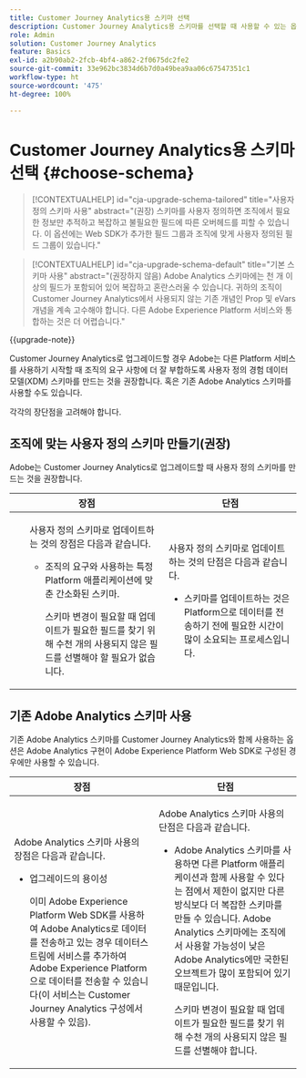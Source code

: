 ```yaml
---
title: Customer Journey Analytics용 스키마 선택
description: Customer Journey Analytics용 스키마를 선택할 때 사용할 수 있는 옵션과 각각의 장단점에 대해 알아보기
role: Admin
solution: Customer Journey Analytics
feature: Basics
exl-id: a2b90ab2-2fcb-4bf4-a862-2f0675dc2fe2
source-git-commit: 33e962bc3834d6b7d0a49bea9aa06c67547351c1
workflow-type: ht
source-wordcount: '475'
ht-degree: 100%

---
```


# Customer Journey Analytics용 스키마 선택 {#choose-schema}

<!-- markdownlint-disable MD034 -->

>[!CONTEXTUALHELP]
>id="cja-upgrade-schema-tailored"
>title="사용자 정의 스키마 사용"
>abstract="(권장) 스키마를 사용자 정의하면 조직에서 필요한 정보만 추적하고 복잡하고 불필요한 필드에 따른 오버헤드를 피할 수 있습니다. 이 옵션에는 Web SDK가 추가한 필드 그룹과 조직에 맞게 사용자 정의된 필드 그룹이 있습니다."

<!-- markdownlint-enable MD034 -->

<!-- markdownlint-disable MD034 -->

>[!CONTEXTUALHELP]
>id="cja-upgrade-schema-default"
>title="기본 스키마 사용"
>abstract="(권장하지 않음) Adobe Analytics 스키마에는 천 개 이상의 필드가 포함되어 있어 복잡하고 혼란스러울 수 있습니다. 귀하의 조직이 Customer Journey Analytics에서 사용되지 않는 기존 개념인 Prop 및 eVars 개념을 계속 고수해야 합니다. 다른 Adobe Experience Platform 서비스와 통합하는 것은 더 어렵습니다."

<!-- markdownlint-enable MD034 -->

{{upgrade-note}}

<!-- this page exists as the "Learn more" link in the info icons for the options "I am comfortable using my Adobe Analytics schema as a basis" and "I want to use a schema tailored to my organization" -->

Customer Journey Analytics로 업그레이드할 경우 Adobe는 다른 Platform 서비스를 사용하기 시작할 때 조직의 요구 사항에 더 잘 부합하도록 사용자 정의 경험 데이터 모델(XDM) 스키마를 만드는 것을 권장합니다. 혹은 기존 Adobe Analytics 스키마를 사용할 수도 있습니다.

각각의 장단점을 고려해야 합니다.

## 조직에 맞는 사용자 정의 스키마 만들기(권장)

Adobe는 Customer Journey Analytics로 업그레이드할 때 사용자 정의 스키마를 만드는 것을 권장합니다.

| 장점 | 단점 |
|----------|---------|
| <ul><p>사용자 정의 스키마로 업데이트하는 것의 장점은 다음과 같습니다.</p><ul><li>조직의 요구와 사용하는 특정 Platform 애플리케이션에 맞춘 간소화된 스키마.</li><p>스키마 변경이 필요할 때 업데이트가 필요한 필드를 찾기 위해 수천 개의 사용되지 않은 필드를 선별해야 할 필요가 없습니다.</p></ul> | <p>사용자 정의 스키마로 업데이트하는 것의 단점은 다음과 같습니다.</p><ul><li>스키마를 업데이트하는 것은 Platform으로 데이터를 전송하기 전에 필요한 시간이 많이 소요되는 프로세스입니다.</li></ul> |

## 기존 Adobe Analytics 스키마 사용

기존 Adobe Analytics 스키마를 Customer Journey Analytics와 함께 사용하는 옵션은 Adobe Analytics 구현이 Adobe Experience Platform Web SDK로 구성된 경우에만 사용할 수 있습니다. <!-- correct? Or can you do this with an AppMeasurement implementation?-->

| 장점 | 단점 |
|----------|---------|
| <p>Adobe Analytics 스키마 사용의 장점은 다음과 같습니다.</p><ul><li>업그레이드의 용이성<p>이미 Adobe Experience Platform Web SDK를 사용하여 Adobe Analytics로 데이터를 전송하고 있는 경우 데이터스트림에 서비스를 추가하여 Adobe Experience Platform으로 데이터를 전송할 수 있습니다(이 서비스는 Customer Journey Analytics 구성에서 사용할 수 있음).</p></li></ul> | <p>Adobe Analytics 스키마 사용의 단점은 다음과 같습니다.</p><ul><li>Adobe Analytics 스키마를 사용하면 다른 Platform 애플리케이션과 함께 사용할 수 있다는 점에서 제한이 없지만 다른 방식보다 더 복잡한 스키마를 만들 수 있습니다. Adobe Analytics 스키마에는 조직에서 사용할 가능성이 낮은 Adobe Analytics에만 국한된 오브젝트가 많이 포함되어 있기 때문입니다.<p>스키마 변경이 필요할 때 업데이트가 필요한 필드를 찾기 위해 수천 개의 사용되지 않은 필드를 선별해야 합니다.</p></li></ul> |




<!-- Not sure about any of this: 

If you plan to use your Adobe Analytics schema, the following steps are required:

For Adobe Analytics implementations using AppMeasurement:

1. Datastream mapping

For Adobe Analytics implementations using the Web SDK:

1. 



the upgrade steps provided by the Customer Journey Analytics Upgrade Guide.

If you want to create an XDM schema to use with Customer Journey Analytics, continue with [Create an XDM schema to use with Customer Journey Analytics](/help/getting-started/cja-upgrade/cja-upgrade-schema-create.md).


Tags: (All 3 require data prep mapping. Would need to go into the datastream and map every single field to its appropriate place in XDM. Because whenever you use the data object, it always requires mapping. If you send something in the data object and it doesn't get mapped, the it is permanently lost and can't be recovered.)

1. Shim - Intercepts and instead of sending data to a report suite, it sends it to a Data View. (Data object)

1. Russ special - convert current implementation to a Web SDK implementation - put everything in the data object. 

1. Plop entire data layer into the data object and send that to the datastream. (not documented. Might be the Web SDK docs.)

-->
